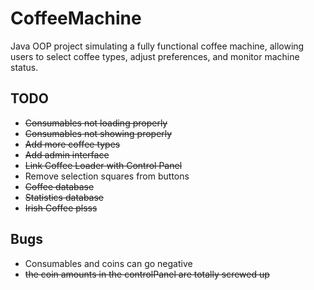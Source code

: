 # CoffeeMachine
Java OOP project simulating a fully functional coffee machine, allowing users to select coffee types, adjust preferences, and monitor machine status.

## TODO
* <strike>Consumables not loading properly</strike>
* <strike>Consumables not showing properly</strike>
* <strike>Add more coffee types</strike>
* <strike>Add admin interface</strike>
* <strike>Link Coffee Loader with Control Panel</strike>
* Remove selection squares from buttons
* <strike>Coffee database</strike>
* <strike>Statistics database</strike>
* <strike>Irish Coffee plsss</strike>

## Bugs
* </strike>Consumables and coins can go negative</strike>
* <strike>the coin amounts in the controlPanel are totally screwed up</strike>